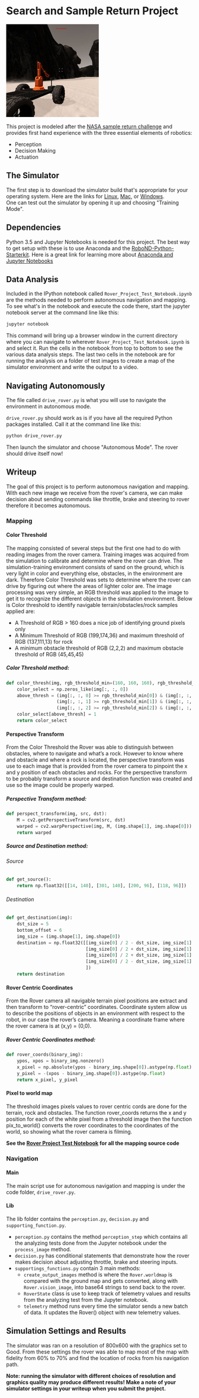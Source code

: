 [//]: # (Image References)
[image_0]: ./misc/rover_image.jpg
# Search and Sample Return Project
![alt text][image_0] 

This project is modeled after the [NASA sample return challenge](https://www.nasa.gov/directorates/spacetech/centennial_challenges/sample_return_robot/index.html) and provides first hand experience with the three essential elements of robotics:
*   Perception
*   Decision Making
*   Actuation

## The Simulator
The first step is to download the simulator build that's appropriate for your operating system.  Here are the links for [Linux](https://s3-us-west-1.amazonaws.com/udacity-robotics/Rover+Unity+Sims/Linux_Roversim.zip), [Mac](	https://s3-us-west-1.amazonaws.com/udacity-robotics/Rover+Unity+Sims/Mac_Roversim.zip), or [Windows](https://s3-us-west-1.amazonaws.com/udacity-robotics/Rover+Unity+Sims/Windows_Roversim.zip).  
One can test out the simulator by opening it up and choosing "Training Mode".

## Dependencies
Python 3.5 and Jupyter Notebooks is needed for this project.  The best way to get setup with these is to use Anaconda and the [RoboND-Python-Starterkit](https://github.com/ryan-keenan/RoboND-Python-Starterkit).
Here is a great link for learning more about [Anaconda and Jupyter Notebooks](https://classroom.udacity.com/courses/ud1111)

## Data Analysis
Included in the IPython notebook called `Rover_Project_Test_Notebook.ipynb` are the methods needed to perform autonomous navigation and mapping.
To see what's in the notebook and execute the code there, start the jupyter notebook server at the command line like this:

```sh
jupyter notebook
```

This command will bring up a browser window in the current directory where you can navigate to wherever `Rover_Project_Test_Notebook.ipynb` is and select it.
Run the cells in the notebook from top to bottom to see the various data analysis steps.
The last two cells in the notebook are for running the analysis on a folder of test images to create a map of the simulator environment and write the output to a video.

## Navigating Autonomously
The file called `drive_rover.py` is what you will use to navigate the environment in autonomous mode.

`drive_rover.py` should work as is if you have all the required Python packages installed. Call it at the command line like this: 

```sh
python drive_rover.py
```  

Then launch the simulator and choose "Autonomous Mode".  The rover should drive itself now!

## Writeup
The goal of this project is to perform autonomous navigation and mapping. With each new image we receive from the rover's camera, we can make decision about sending commands like throttle, brake and steering to rover therefore it becomes autonomous.

### Mapping

#### Color Threshold
The mapping consisted of several steps but the first one had to do with reading images from the rover camera. Training images was acquired from the simulation to calibrate and determine where the rover can drive. The simulation-training environment consists of sand on the ground, which is very light in color and everything else, obstacles, in the environment are dark. Therefore Color Threshold was sets to determine where the rover can drive by figuring out where the areas of lighter color are. The image processing was very simple, an RGB threshold was applied to the image to get it to recognize the different objects in the simulation environment.
Below is Color threshold to identify navigable terrain/obstacles/rock samples applied are:

*	A Threshold of RGB > 160 does a nice job of identifying ground pixels only
*	A Minimum Threshold of RGB (199,174,36) and maximum threshold of RGB (137,111,13) for rock
*	A minimum obstacle threshold of RGB (2,2,2) and maximum obstacle threshold of RGB (45,45,45)
##### Color Threshold method:
```python
def color_thresh(img, rgb_threshold_min=(160, 160, 160), rgb_threshold_max=(255, 255, 255)):
    color_select = np.zeros_like(img[:, :, 0])
    above_thresh = (img[:, :, 0] >= rgb_threshold_min[0]) & (img[:, :, 0] <= rgb_threshold_max[0]) & \
                   (img[:, :, 1] >= rgb_threshold_min[1]) & (img[:, :, 1] <= rgb_threshold_max[1]) & \
                   (img[:, :, 2] >= rgb_threshold_min[2]) & (img[:, :, 2] <= rgb_threshold_max[2])
    color_select[above_thresh] = 1
    return color_select
```

#### Perspective Transform
From the Color Threshold the Rover was able to distinguish between obstacles, where to navigate and what’s a rock. However to know where and obstacle and where a rock is located, the perspective transform was use to each image that is provided from the rover camera to pinpoint the x and y position of each obstacles and rocks.
For the perspective transform to be probably transform a source and destination function was created and use so the image could be properly warped.
##### Perspective Transform method:
```python
def perspect_transform(img, src, dst):
    M = cv2.getPerspectiveTransform(src, dst)
    warped = cv2.warpPerspective(img, M, (img.shape[1], img.shape[0]))
    return warped
```
##### Source and Destination method:
###### Source
```python
def get_source():
    return np.float32([[14, 140], [301, 140], [200, 96], [118, 96]])
```
###### Destination
```python
def get_destination(img):
    dst_size = 5
    bottom_offset = 6
    img_size = (img.shape[1], img.shape[0])
    destination = np.float32([[img_size[0] / 2 - dst_size, img_size[1] - bottom_offset],
                              [img_size[0] / 2 + dst_size, img_size[1] - bottom_offset],
                              [img_size[0] / 2 + dst_size, img_size[1] - 2 * dst_size - bottom_offset],
                              [img_size[0] / 2 - dst_size, img_size[1] - 2 * dst_size - bottom_offset],
                              ])
    return destination
```

#### Rover Centric Coordinates
From the Rover camera all navigable terrain pixel positions are extract and then transform to “rover-centric” coordinates.
Coordinate system allow us to describe the positions of objects in an environment with respect to the robot, in our case the rover’s camera. Meaning a coordinate frame where the rover camera is at (x,y) = (0,0).
##### Rover Centric Coordinates method:
```python
def rover_coords(binary_img):
    ypos, xpos = binary_img.nonzero() 
    x_pixel = np.absolute(ypos - binary_img.shape[0]).astype(np.float)
    y_pixel = -(xpos - binary_img.shape[0]).astype(np.float)
    return x_pixel, y_pixel
```

#### Pixel to world map
The threshold images pixels values to rover centric cords are done for the terrain, rock and obstacles. The function rover_coords returns the x and y position for each of the white pixel from a threshold image then the function pix_to_world()  converts the rover coordinates to the coordinates of the world, so showing what the rover camera is filming.

**See the [Rover Project Test Notebook](https://github.com/fouliex/SearchAndSampleRoverProject/blob/master/code/Rover_Project_Test_Notebook.ipynb)  for all the mapping source code**
### Navigation

#### Main
The main script use for autonomous navigation and mapping is under the code folder, `drive_rover.py`.

#### Lib
The lib folder contains the `perception.py`, `decision.py` and `supporting_function.py`.

* `perception.py` contains the method `perception_step` which contains all the analyzing tests done from the Jupyter notebook under the `process_image` method.
*  `decision.py` has conditional statements that demonstrate how the rover makes decision about adjusting throttle, brake and steering inputs.
*	`supportings_functions.py` contain 3 main methods:
     * `create_output_images` method is where the `Rover.worldmap` is compared with the ground map and gets converted, along with `Rover.vision_image`, into base64 strings to send back to the rover.
     * `RoverState` class is use to keep track of telemetry values and results from the analyzing test from the Jupyter notebook.
     * `telemetry`  method runs every time the simulator sends a new batch of data. It updates the Rover() object with new telemetry values.

## Simulation Settings and Results
The simulator was ran on a resolution of 800x600 with the graphics set to Good.
From these settings the rover was able to map most of the map with fidelity from 60% to 70% and find the location of rocks from his navigation path.

**Note: running the simulator with different choices of resolution and graphics quality may produce different results!  Make a note of your simulator settings in your writeup when you submit the project.**
